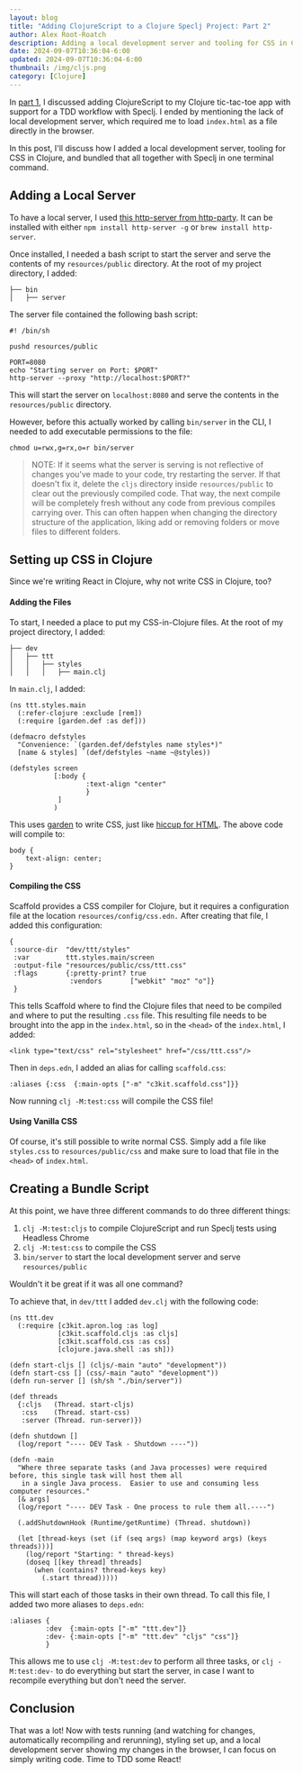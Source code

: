 ```yaml
---
layout: blog
title: "Adding ClojureScript to a Clojure Speclj Project: Part 2"
author: Alex Root-Roatch
description: Adding a local development server and tooling for CSS in Clojure
date: 2024-09-07T10:36:04-6:00
updated: 2024-09-07T10:36:04-6:00
thumbnail: /img/cljs.png
category: [Clojure]
---
```


In [part 1](https://arootroatch-blog.vercel.app/adding-clojurescript-to-a-clojure-speclj-project-part-1), I discussed adding ClojureScript to my Clojure tic-tac-toe app with support for a TDD workflow with Speclj. I ended by mentioning the lack of local development server, which required me to load `index.html` as a file directly in the browser. 

In this post, I'll discuss how I added a local development server, tooling for CSS in Clojure, and bundled that all together with Speclj in one terminal command. 

## Adding a Local Server

To have a local server, I used [this http-server from http-party](https://github.com/http-party/http-server). It can be installed with either `npm install http-server -g` or `brew install http-server`. 

Once installed, I needed a bash script to start the server and serve the contents of my `resources/public` directory. At the root of my project directory, I added: 

```
├── bin
│   ├── server
```

The server file contained the following bash script: 

```
#! /bin/sh

pushd resources/public

PORT=8080
echo "Starting server on Port: $PORT"
http-server --proxy "http://localhost:$PORT?"
```

This will start the server on `localhost:8080` and serve the contents in the `resources/public` directory. 

However, before this actually worked by calling `bin/server` in the CLI, I needed to add executable permissions to the file: 

```
chmod u=rwx,g=rx,o=r bin/server
```

> NOTE: If it seems what the server is serving is not reflective of changes you've made to your code, try restarting the server. If that doesn't fix it, delete the `cljs` directory inside `resources/public` to clear out the previously compiled code. That way, the next compile will be completely fresh without any code from previous compiles carrying over. This can often happen when changing the directory structure of the application, liking add or removing folders or move files to different folders. 

## Setting up CSS in Clojure

Since we're writing React in Clojure, why not write CSS in Clojure, too? 

#### Adding the Files

To start, I needed a place to put my CSS-in-Clojure files. At the root of my project directory, I added:

```
├── dev
│   ├── ttt
│   │   ├── styles
│   │   │   ├── main.clj
```

In `main.clj`, I added: 

```
(ns ttt.styles.main
  (:refer-clojure :exclude [rem])
  (:require [garden.def :as def]))

(defmacro defstyles
  "Convenience: `(garden.def/defstyles name styles*)"
  [name & styles] `(def/defstyles ~name ~@styles))

(defstyles screen
           [:body {
                   :text-align "center"
                   }
            ]
           )
```

This uses [garden](https://github.com/noprompt/garden?tab=readme-ov-file) to write CSS, just like [hiccup for HTML](https://github.com/weavejester/hiccup). The above code will compile to: 

```
body {
    text-align: center;
}
```

#### Compiling the CSS

Scaffold provides a CSS compiler for Clojure, but it requires a configuration file at the location `resources/config/css.edn.` After creating that file, I added this configuration: 

```
{
 :source-dir  "dev/ttt/styles"
 :var         ttt.styles.main/screen
 :output-file "resources/public/css/ttt.css"
 :flags       {:pretty-print? true
               :vendors       ["webkit" "moz" "o"]}
 }
```

This tells Scaffold where to find the Clojure files that need to be compiled and where to put the resulting `.css` file. This resulting file needs to be brought into the app in the `index.html`, so in the `<head>` of the `index.html`, I added:

```
<link type="text/css" rel="stylesheet" href="/css/ttt.css"/>
```

Then in `deps.edn`, I added an alias for calling `scaffold.css`: 

```
:aliases {:css  {:main-opts ["-m" "c3kit.scaffold.css"]}}
```

Now running `clj -M:test:css` will compile the CSS file!

#### Using Vanilla CSS

Of course, it's still possible to write normal CSS. Simply add a file like `styles.css` to `resources/public/css` and make sure to load that file in the `<head>` of `index.html`.

## Creating a Bundle Script

At this point, we have three different commands to do three different things:
1. `clj -M:test:cljs` to compile ClojureScript and run Speclj tests using Headless Chrome
2. `clj -M:test:css` to compile the CSS
3. `bin/server` to start the local development server and serve `resources/public`

Wouldn't it be great if it was all one command? 

To achieve that, in `dev/ttt` I added `dev.clj` with the following code: 

```
(ns ttt.dev
  (:require [c3kit.apron.log :as log]
            [c3kit.scaffold.cljs :as cljs]
            [c3kit.scaffold.css :as css]
            [clojure.java.shell :as sh]))

(defn start-cljs [] (cljs/-main "auto" "development"))
(defn start-css [] (css/-main "auto" "development"))
(defn run-server [] (sh/sh "./bin/server"))

(def threads
  {:cljs   (Thread. start-cljs)
   :css    (Thread. start-css)
   :server (Thread. run-server)})

(defn shutdown []
  (log/report "---- DEV Task - Shutdown ----"))

(defn -main
  "Where three separate tasks (and Java processes) were required before, this single task will host them all
   in a single Java process.  Easier to use and consuming less computer resources."
  [& args]
  (log/report "---- DEV Task - One process to rule them all.----")

  (.addShutdownHook (Runtime/getRuntime) (Thread. shutdown))

  (let [thread-keys (set (if (seq args) (map keyword args) (keys threads)))]
    (log/report "Starting: " thread-keys)
    (doseq [[key thread] threads]
      (when (contains? thread-keys key)
        (.start thread)))))
```

This will start each of those tasks in their own thread. To call this file, I added two more aliases to `deps.edn`: 

```
:aliases {
         :dev  {:main-opts ["-m" "ttt.dev"]}
         :dev- {:main-opts ["-m" "ttt.dev" "cljs" "css"]}
         }
```

This allows me to use `clj -M:test:dev` to perform all three tasks, or `clj -M:test:dev-` to do everything but start the server, in case I want to recompile everything but don't need the server.  

## Conclusion

That was a lot! Now with tests running (and watching for changes, automatically recompiling and rerunning), styling set up, and a local development server showing my changes in the browser, I can focus on simply writing code. Time to TDD some React!





